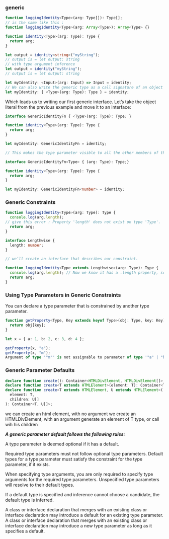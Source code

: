 ### generic

[](https://www.typescriptlang.org/docs/handbook/2/generics.html)

```ts
function loggingIdentity<Type>(arg: Type[]): Type[];
// is the same like this :
function loggingIdentity<Type>(arg: Array<Type>): Array<Type> {}

function identity<Type>(arg: Type): Type {
  return arg;
}

let output = identity<string>("myString");
// output is = let output: string
// with type argument inference
let output = identity("myString");
// output is = let output: string

let myIdentity: <Input>(arg: Input) => Input = identity;
// We can also write the generic type as a call signature of an object literal type:
let myIdentity: { <Type>(arg: Type): Type } = identity;
```

Which leads us to writing our first generic interface. Let’s take the object literal from the previous example and move it to an interface:

```ts
interface GenericIdentityFn { <Type>(arg: Type): Type; }

function identity<Type>(arg: Type): Type {
  return arg;
}

let myIdentity: GenericIdentityFn = identity;

// This makes the type parameter visible to all the other members of the interface.

interface GenericIdentityFn<Type> { (arg: Type): Type;}

function identity<Type>(arg: Type): Type {
  return arg;
}

let myIdentity: GenericIdentityFn<number> = identity;
```

### Generic Constraints

```ts
function loggingIdentity<Type>(arg: Type): Type {
  console.log(arg.length);
// give this error : Property 'length' does not exist on type 'Type'.
  return arg;
}
```

```ts
interface Lengthwise {
  length: number;
}

// we’ll create an interface that describes our constraint.

function loggingIdentity<Type extends Lengthwise>(arg: Type): Type {
  console.log(arg.length); // Now we know it has a .length property, so no more error
  return arg;
}
```

### Using Type Parameters in Generic Constraints

You can declare a type parameter that is constrained by another type parameter.

```ts
function getProperty<Type, Key extends keyof Type>(obj: Type, key: Key) {
  return obj[key];
}

let x = { a: 1, b: 2, c: 3, d: 4 };

getProperty(x, "a");
getProperty(x, "m");
Argument of type '"m"' is not assignable to parameter of type '"a" | "b" | "c" | "d"'.
```

### Generic Parameter Defaults

```ts
declare function create(): Container<HTMLDivElement, HTMLDivElement[]>;
declare function create<T extends HTMLElement>(element: T): Container<T, T[]>;
declare function create<T extends HTMLElement, U extends HTMLElement>(
  element: T,
  children: U[]
): Container<T, U[]>;
```

we can create an html element, with no argument we create an HTMLDivElement, with an argument generate an element of T type, or call wih his children

***A generic parameter default follows the following rules:***

A type parameter is deemed optional if it has a default.

Required type parameters must not follow optional type parameters.
Default types for a type parameter must satisfy the constraint for the type parameter, if it exists.

When specifying type arguments, you are only required to specify type arguments for the required type parameters. Unspecified type parameters will resolve to their default types.

If a default type is specified and inference cannot choose a candidate, the default type is inferred.

A class or interface declaration that merges with an existing class or interface declaration may introduce a default for an existing type parameter.
A class or interface declaration that merges with an existing class or interface declaration may introduce a new type parameter as long as it specifies a default.